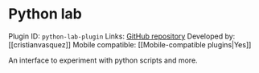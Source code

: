 # Python lab

Plugin ID: `python-lab-plugin`
Links: [GitHub repository](https://github.com/cristianvasquez/obsidian-lab)
Developed by: [[cristianvasquez]]
Mobile compatible: [[Mobile-compatible plugins|Yes]]

An interface to experiment with python scripts and more.
